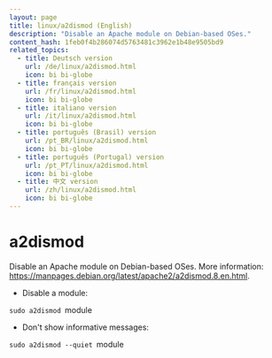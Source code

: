 ```yaml
---
layout: page
title: linux/a2dismod (English)
description: "Disable an Apache module on Debian-based OSes."
content_hash: 1feb0f4b286074d5763481c3962e1b48e9505bd9
related_topics:
  - title: Deutsch version
    url: /de/linux/a2dismod.html
    icon: bi bi-globe
  - title: français version
    url: /fr/linux/a2dismod.html
    icon: bi bi-globe
  - title: italiano version
    url: /it/linux/a2dismod.html
    icon: bi bi-globe
  - title: português (Brasil) version
    url: /pt_BR/linux/a2dismod.html
    icon: bi bi-globe
  - title: português (Portugal) version
    url: /pt_PT/linux/a2dismod.html
    icon: bi bi-globe
  - title: 中文 version
    url: /zh/linux/a2dismod.html
    icon: bi bi-globe
---
```

# a2dismod

Disable an Apache module on Debian-based OSes.
More information: <https://manpages.debian.org/latest/apache2/a2dismod.8.en.html>.

- Disable a module:

`sudo a2dismod `<span class="tldr-var badge badge-pill bg-dark-lm bg-white-dm text-white-lm text-dark-dm font-weight-bold">module</span>

- Don't show informative messages:

`sudo a2dismod --quiet `<span class="tldr-var badge badge-pill bg-dark-lm bg-white-dm text-white-lm text-dark-dm font-weight-bold">module</span>
